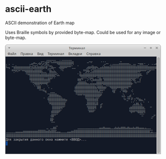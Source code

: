 # ascii-earth
ASCII demonstration of Earth map

Uses Braille symbols by provided byte-map.
Could be used for any image or byte-map.

![Screenshot](screen.png)
